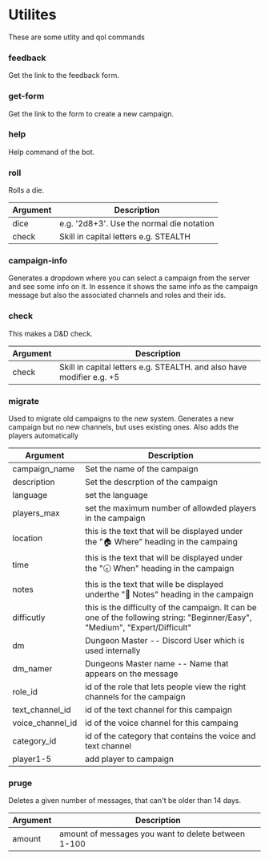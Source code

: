 # Utilites

These are some utlity and qol commands

### feedback

Get the link to the feedback form.

### get-form

Get the link to the form to create a new campaign.

### help

Help command of the bot.

### roll

Rolls a die.

| Argument | Description                               |
| -------- | ----------------------------------------- |
| dice     | e.g. '2d8+3'. Use the normal die notation |
| check    | Skill in capital letters e.g. STEALTH     |

### campaign-info

Generates a dropdown where you can select a campaign from the server and see some info on it. In essence it shows the same info as the campaign message but also the associated channels and roles and their ids.

### check

This makes a D&D check.

| Argument | Description                                                           |
| -------- | --------------------------------------------------------------------- |
| check    | Skill in capital letters e.g. STEALTH. and also have modifier e.g. +5 |

### migrate

Used to migrate old campaigns to the new system. Generates a new campaign but no new channels, but uses existing ones. Also adds the players automatically

| Argument         | Description                                                                                                                   |
| ---------------- | ----------------------------------------------------------------------------------------------------------------------------- |
| campaign_name    | Set the name of the campaign                                                                                                  |
| description      | Set the descrption of the campaign                                                                                            |
| language         | set the language                                                                                                              |
| players_max      | set the maximum number of allowded players in the campaign                                                                    |
| location         | this is the text that will be displayed under the "🏠 Where" heading in the campaing                                           |
| time             | this is the text that will be displayed under the "🕣 When" heading in the campaign                                            |
| notes            | this is the text that wille be displayed underthe "📝 Notes" heading in the campaign                                           |
| difficutly       | this is the difficulty of the campaign. It can be one of the following string:  "Beginner/Easy", "Medium", "Expert/Difficult" |
| dm               | Dungeon Master -- Discord User which is used internally                                                                       |
| dm_namer         | Dungeons Master name -- Name that appears on the message                                                                      |
| role_id          | id of the role that lets people view the right channels for the campaign                                                      |
| text_channel_id  | id of the text channel for this campaign                                                                                      |
| voice_channel_id | id of the voice channel for this campaing                                                                                     |
| category_id      | id of the category that contains the voice and text channel                                                                   |
| player1-5        | add player to campaign                                                                                                        |

### pruge

Deletes a given number of messages, that can't be older than 14 days.

| Argument | Description                                         |
| -------- | --------------------------------------------------- |
| amount   | amount of messages you want to delete between 1-100 |
